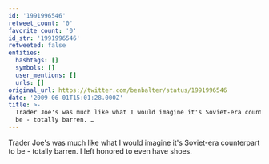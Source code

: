 ```yaml
---
id: '1991996546'
retweet_count: '0'
favorite_count: '0'
id_str: '1991996546'
retweeted: false
entities:
  hashtags: []
  symbols: []
  user_mentions: []
  urls: []
original_url: https://twitter.com/benbalter/status/1991996546
date: '2009-06-01T15:01:28.000Z'
title: >-
  Trader Joe's was much like what I would imagine it's Soviet-era counterpart to
  be - totally barren. …
---
```


Trader Joe's was much like what I would imagine it's Soviet-era counterpart to be - totally barren.  I left honored to even have shoes.